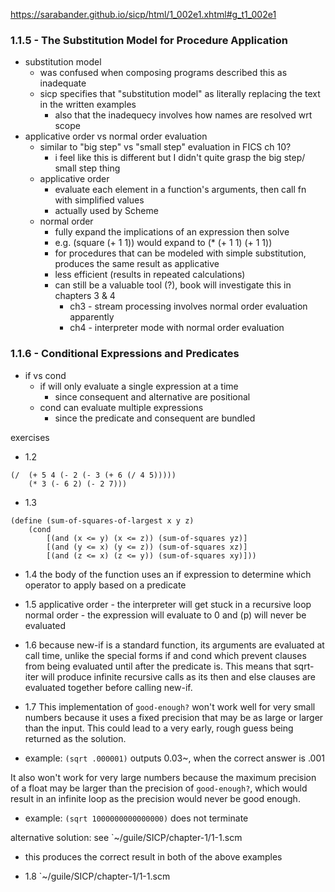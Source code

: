 https://sarabander.github.io/sicp/html/1_002e1.xhtml#g_t1_002e1

### 1.1.5 - The Substitution Model for Procedure Application
* substitution model
	* was confused when composing programs described this as inadequate
	* sicp specifies that "substitution model" as literally replacing the text in the written examples
		* also that the inadequecy involves how names are resolved wrt scope
* applicative order vs normal order evaluation
	* similar to "big step" vs "small step" evaluation in FICS ch 10?
		* i feel like this is different but I didn't quite grasp the big step/ small step thing
	* applicative order
		* evaluate each element in a function's arguments, then call fn with simplified values
		* actually used by Scheme
	* normal order
		* fully expand the implications of an expression then solve
		* e.g. (square (+ 1 1)) would expand to (* (+ 1 1) (+ 1 1))
		* for procedures that can be modeled with simple substitution, produces the same result as applicative
		* less efficient (results in repeated calculations)
		* can still be a valuable tool (?), book will investigate this in chapters 3 & 4
			* ch3 - stream processing involves normal order evaluation apparently
			* ch4 - interpreter mode with normal order evaluation

### 1.1.6 - Conditional Expressions and Predicates
* if vs cond
	* if will only evaluate a single expression at a time
		* since consequent and alternative are positional
	* cond can evaluate multiple expressions
		* since the predicate and consequent are bundled

exercises
* 1.2
```
(/  (+ 5 4 (- 2 (- 3 (+ 6 (/ 4 5)))))
	(* 3 (- 6 2) (- 2 7)))
```

* 1.3
```
(define (sum-of-squares-of-largest x y z)
	(cond
		[(and (x <= y) (x <= z)) (sum-of-squares yz)]
		[(and (y <= x) (y <= z)) (sum-of-squares xz)]
		[(and (z <= x) (z <= y)) (sum-of-squares xy)]))
```

* 1.4
the body of the function uses an if expression to determine which operator to apply based on a predicate

* 1.5
applicative order - the interpreter will get stuck in a recursive loop
normal order - the expression will evaluate to 0 and (p) will never be evaluated

* 1.6
because new-if is a standard function, its arguments are evaluated at call time, unlike the special forms if and cond which prevent clauses from being evaluated until after the predicate is. This means that sqrt-iter will produce infinite recursive calls as its then and else clauses are evaluated together before calling new-if.

* 1.7
This implementation of `good-enough?` won't work well for very small numbers because it uses a fixed precision that may be as large or larger than the input. This could lead to a very early, rough guess being returned as the solution.
* example: `(sqrt .000001)` outputs 0.03~, when the correct answer is .001

It also won't work for very large numbers because the maximum precision of a float may be larger than the precision of `good-enough?`, which would result in an infinite loop as the precision would never be good enough.
* example: `(sqrt 1000000000000000)` does not terminate

alternative solution: see `~/guile/SICP/chapter-1/1-1.scm
* this produces the correct result in both of the above examples

* 1.8
`~/guile/SICP/chapter-1/1-1.scm